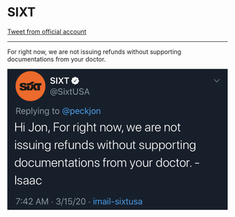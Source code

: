 # SIXT

[Tweet from official account](https://twitter.com/SixtUSA/status/1239200341352218625?s=20)

---

For right now, we are not issuing refunds without supporting documentations from your doctor.

![For right now, we are not issuing refunds without supporting documentations from your doctor.](2020-03-15%2021.49.19.png)
